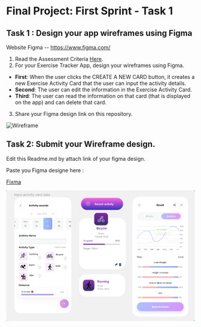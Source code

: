 
# Final Project: First Sprint - Task 1 

## Task 1 : Design your app wireframes using Figma
Website Figma -- https://www.figma.com/
1. Read the Assessment Criteria [Here](https://docs.google.com/spreadsheets/d/1mXg-4Hpygg8zl4pfaA998_-t3BapSOWNOfyC699OhEk/edit#gid=1164902319).
2. For your Exercise Tracker App, design your wireframes using Figma.

* **First**: When the user clicks the CREATE A NEW CARD button, it creates a new Exercise Activity Card that the user can input the activity details.
* **Second**: The user can edit the information in the Exercise Activity Card.
* **Third**: The user can read the information on that card (that is displayed on the app) and can delete that card.

3. Share your Figma design link on this repository.

![Wireframe](https://user-images.githubusercontent.com/36503834/223250907-f987d96c-a2a2-4aec-af1e-198b9e79df4f.png)

## Task 2: Submit your Wireframe design.
Edit this Readme.md by attach link of your figma design.

Paste you Figma designe here : 

<a href="https://www.figma.com/file/5qWABbcP6t6R4bj6fpjGvo/Fitness-dashboard-(Community)?node-id=102%3A3&t=E1U0ANxSVjiffq3s-1">Fixma</a>


![Wireframe](https://github.com/genarationth/firstsprint-fernfrn/blob/323a19b9e47a59938b3467af4252829c9c8faa0a/Fixma-card.PNG)
